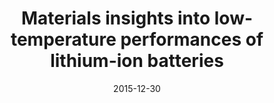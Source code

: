 ---
title: "Materials insights into low-temperature performances of lithium-ion batteries"
collection: publications
permalink: /publication/3 2015-J of PS-review
date: 2015-12-30
venue: 'Journal of Power Sources'
paperurl: '/files/pdf/research/paper3.pdf'
link: 'https://www.sciencedirect.com/science/article/abs/pii/S0378775315303153'
citation: 'Zhu, G., Wen, K., Lv, W., Zhou, X., Liang, Y., Yang, F., Chen, Z., Zou, M., Li, J., Zhang, Y. and He, W., 2015. Journal of Power Sources, 300, pp.29-40.'
---